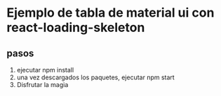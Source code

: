 # Ejemplo de tabla de material ui con react-loading-skeleton

## pasos

1. ejecutar npm install
2. una vez descargados los paquetes, ejecutar npm start
3. Disfrutar la magia 